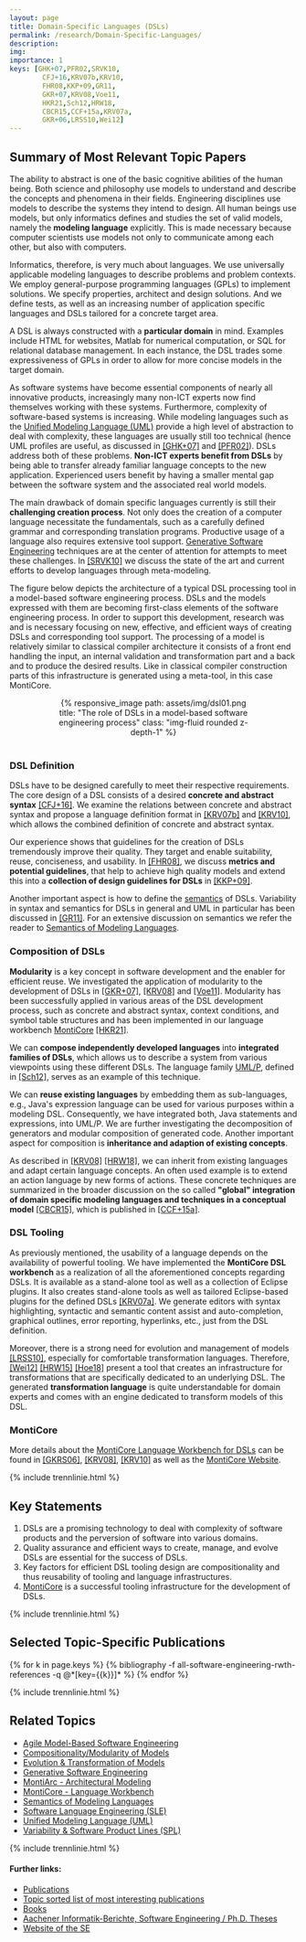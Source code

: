 ```yaml
---
layout: page
title: Domain-Specific Languages (DSLs)
permalink: /research/Domain-Specific-Languages/
description: 
img: 
importance: 1
keys: [GHK+07,PFR02,SRVK10,
        CFJ+16,KRV07b,KRV10,
        FHR08,KKP+09,GR11,
        GKR+07,KRV08,Voe11,
        HKR21,Sch12,HRW18,
        CBCR15,CCF+15a,KRV07a,
        GKR+06,LRSS10,Wei12]
---
```


## Summary of Most Relevant Topic Papers

The ability to abstract is one of the basic cognitive abilities of the human
being. Both science and philosophy use models to
understand and describe the concepts and phenomena in their fields. Engineering
disciplines use models to describe the systems they intend to design.
All human beings use
models, but only informatics defines and studies the set of valid models,
namely the **modeling language** explicitly.
This is made necessary because computer
scientists use models not only to communicate among each other, but also with
computers.

Informatics, therefore, is very much about languages. We use
universally applicable modeling languages to describe problems and problem
contexts. We employ general-purpose programming languages (GPLs) to
implement solutions. We specify properties, architect and design solutions.
And we define tests, as well as an increasing number of application specific
languages and DSLs tailored for a concrete target area.

A DSL is always constructed with a **particular domain** in mind. Examples include
HTML for websites, Matlab for numerical computation, or SQL for relational
database management. In each instance, the DSL trades some expressiveness
of GPLs in order to allow for more concise models in the target domain.

As software systems have become essential components of nearly all
innovative products, increasingly many non-ICT experts now find themselves
working with these systems. Furthermore, complexity of software-based
systems is increasing.
While modeling languages such as the 
[Unified Modeling Language (UML)](/research/Unified-Modeling-Language)
provide a high level of abstraction to
deal with complexity, these languages are usually still too technical (hence
UML profiles are useful, as discussed in [[GHK+07]](#GHK+07) and [[PFR02]](#PFR02)).
DSLs address both of these problems. **Non-ICT experts benefit from DSLs**
by
being able to transfer already familiar language concepts to the new
application. Experienced users benefit by having a smaller mental gap
between the software system and the associated real world models.

The main drawback of domain specific languages currently is still their
**challenging creation process**. Not only does the creation of a computer
language
necessitate the fundamentals, such as a carefully defined grammar and
corresponding translation programs. Productive usage of a language also
requires
extensive tool support. 
[Generative Software Engineering](/research/Generative-SE) techniques are at the
center of attention for attempts to meet these challenges. In [[SRVK10]](#SRVK10) we
discuss the state of the art and current efforts to develop languages through
meta-modeling.

The figure below depicts the architecture of a typical DSL processing tool
in a model-based software engineering
process. DSLs and the models expressed with them are becoming first-class
elements of the software engineering process. In order to support this
development, research was and is necessary focusing on new, effective, and efficient ways
of creating DSLs and corresponding tool support.
The processing of a model is relatively similar to classical compiler
architecture it consists of a front end handling the input,
an internal validation and transformation part and a back and
to produce the desired results. Like in classical compiler construction
parts of this infrastructure is generated using a meta-tool, in this
case MontiCore.


<center>
<div class="row" style="width: 70%">
    <div class="col-sm mt-3 mt-md-0">
        {% responsive_image path: assets/img/dsl01.png 
        title: "The role of DSLs in a model-based software engineering process" 
        class: "img-fluid rounded z-depth-1" %}
    </div>
</div>
</center>
<br />

### DSL Definition

DSLs have to be designed carefully to meet their respective requirements. The
core design of a DSL consists of a desired **concrete and abstract syntax**
[[CFJ+16]](#CFJ+16). We examine the relations between concrete and abstract syntax
and propose a language definition format in [[KRV07b]](#KRV07b) and [[KRV10]](#KRV10),
which allows the combined definition of concrete and abstract syntax.

Our experience shows that guidelines for the creation of DSLs
tremendously improve their quality. They target and enable suitability,
reuse, conciseness, and usability. 
In [[FHR08]](#FHR08), we discuss **metrics and potential guidelines**, that help to
achieve high quality models and extend this into a **collection of design
guidelines for DSLs** in [[KKP+09]](#KKP+09).

Another important aspect is how to define the [semantics](/research/Semantics) 
of DSLs.
Variability in syntax and semantics for DSLs in general
and UML in particular has been discussed in [[GR11]](#GR11).
For an extensive discussion on semantics we refer the reader to
[Semantics of Modeling Languages](/research/Semantics).


### Composition of DSLs

**Modularity** is a key concept in software development and the enabler for
efficient reuse. We investigated the application of modularity to the
development of DSLs in [[GKR+07]](#GKR+07), [[KRV08]](#KRV08) and [[Voe11]](#Voe11).
Modularity has been successfully applied in various areas of the DSL
development process, such as concrete and abstract syntax, context
conditions, and symbol table structures and has been implemented in our
language workbench [MontiCore](/research/MontiCore) [[HKR21]](#HKR21).

We can **compose independently developed languages** into **integrated families of
DSLs**, which allows us to describe a system from various viewpoints using these
different DSLs. The language family [UML/P](/research/UML-P),
defined in [[Sch12]](#Sch12), serves as an
example of this technique.

We can **reuse existing languages** by embedding them as sub-languages, e.g.,
Java's
expression language can be used for various purposes within a modeling DSL.
Consequently, we have integrated both, Java statements and expressions,
into UML/P. We are further investigating the decomposition of generators and
modular composition of generated code.
Another important aspect for composition is **inheritance
and adaption of existing concepts**.

As described in [[KRV08]](#KRV08) [[HRW18]](#HRW18), we can inherit from existing languages and
adapt certain language concepts. An often used example is to extend an action
language by new forms of actions.
These concrete techniques are summarized in the broader discussion on the so
called **"global" integration of domain specific modeling languages and
techniques in a conceptual model** [[CBCR15]](#CBCR15), which is published in
[[CCF+15a]](#CCF+15a).


### DSL Tooling

As previously mentioned, the usability of a language depends on the
availability of powerful tooling. We have implemented the
**MontiCore DSL workbench**
as a realization of all the aforementioned concepts regarding
DSLs. It is available as a stand-alone tool as well as a collection of
Eclipse plugins. It also creates stand-alone tools as well as tailored
Eclipse-based plugins for the defined DSLs [[KRV07a]](#KRV07a). We generate
editors with syntax highlighting, syntactic and semantic content assist and
auto-completion, graphical outlines, error reporting, hyperlinks, etc., just
from the DSL definition. 

Moreover, there is a strong need for evolution and management of models [[LRSS10]](#LRSS10),
especially for comfortable transformation languages.
Therefore, [[Wei12]](#Wei12) [[HRW15]](#HRW15) [[Hoe18]](#Hoe18) present a tool that creates an
infrastructure for transformations that are specifically dedicated to an
underlying DSL. The generated **transformation language** is quite understandable
for domain experts and comes with an engine dedicated to transform models of
this DSL.


### MontiCore

More details about the [MontiCore Language Workbench for DSLs](/research/MontiCore) 
can be found in 
[[GKRS06]](#GKRS06), [[KRV08]](#KRV08), [[KRV10]](#KRV10) as well as the 
[MontiCore Website](http://www.monticore.de/).


{% include trennlinie.html %}

## Key Statements
1. DSLs are a promising technology to deal with complexity of software products 
and the perversion of software into various domains.
2. Quality assurance and efficient ways to create, manage, and evolve DSLs are 
essential for the success of DSLs.
3. Key factors for efficient DSL tooling design are compositionality and thus 
reusability of tooling and language infrastructures.
4. [MontiCore](/research/MontiCore) is a successful tooling infrastructure for the 
development of DSLs.

{% include trennlinie.html %}

## Selected Topic-Specific Publications

<div class="publications">
  {% for k in page.keys %}
    {% bibliography -f all-software-engineering-rwth-references -q @*[key={{k}}]* %}
  {% endfor %}
</div>

{% include trennlinie.html %}

## Related Topics
- [Agile Model-Based Software Engineering](/research/Agile-MBSE)
- [Compositionality/Modularity of Models](/research/Compositionality)
- [Evolution & Transformation of Models](/research/Evolution)
- [Generative Software Engineering](/research/Generative-SE)
- [MontiArc - Architectural Modeling](/research/Software-Architecture)
- [MontiCore - Language Workbench](/research/MontiCore)
- [Semantics of Modeling Languages](/research/Semantics)
- [Software Language Engineering (SLE)](/research/Language-Engineering)
- [Unified Modeling Language (UML)](/research/Unified-Modeling-Language)
- [Variability & Software Product Lines (SPL)](/research/Variability)

{% include trennlinie.html %}

#### Further links:

- [Publications](/publications)
- [Topic sorted list of most interesting publications](/research)
- [Books](/books)
- [Aachener Informatik-Berichte, Software Engineering / Ph.D. Theses](/phdtheses)
- [Website of the SE](https://www.se-rwth.de)
